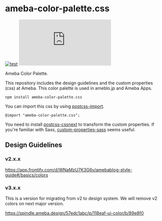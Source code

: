 # ameba-color-palette.css

[![test](https://github.com/openameba/ameba-color-palette.css/workflows/test/badge.svg)](https://github.com/openameba/ameba-color-palette.css/actions?query=workflow%3Atest)
[![renovate](https://badges.renovateapi.com/github/openameba/ameba-color-palette.css)](https://renovatebot.com)

Ameba Color Palette.

This repository includes the design guidelines and the custom properties (css) at Ameba. This color palette is used in ameblo.jp and Ameba Apps.

```
npm install ameba-color-palette.css
```

You can import this css by using [postcss-import](https://github.com/postcss/postcss-import).

```
@import "ameba-color-palette.css";
```

You need to install [postcss-cssnext](https://github.com/MoOx/postcss-cssnext) to transform the custom properties. If you're familiar with Sass, [custom-properties-sass](https://www.npmjs.com/package/custom-properties-sass) seems useful.

## Design Guidelines

### v2.x.x
https://app.frontify.com/d/WNaMzU7K3G6y/amebablog-style-guide#/basics/colors

### v3.x.x
This is a version for migrating from v2 to design system. We will remove v2 colors on next major version.

https://spindle.ameba.design/57edc1abc/p/118eaf-ui-color/b/89e8f0
